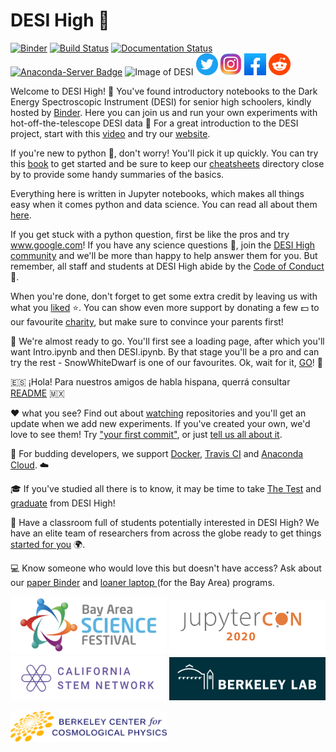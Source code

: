 # DESI High :school_satchel:

[![Binder](https://mybinder.org/badge_logo.svg)](https://mybinder.org/v2/gh/michaelJwilson/DESI-HighSchool/master)
[![Build Status](https://travis-ci.com/michaelJwilson/DESI-HighSchool.svg?branch=master)](https://travis-ci.com/michaelJwilson/DESI-HighSchool)
[![Documentation Status](https://readthedocs.org/projects/desi-highschool/badge/?version=latest)](https://desi-highschool.readthedocs.io/en/latest/?badge=latest)
[![Anaconda-Server Badge](https://anaconda.org/michaeljwilson/desi-high/badges/version.svg)](https://anaconda.org/michaeljwilson/desi-high)
![Image of DESI](https://github.com/michaelJwilson/DESI-HighSchool/blob/master/images/Mayall-Star-Trails.jpg)
[![alt text][timage]][thyperlink]
[![alt text][iimage]][ihyperlink]
[![alt text][fimage]][fhyperlink]
[![alt text][rimage]][rhyperlink]

[thyperlink]: https://twitter.com/intent/tweet?text=Wow!%20Unbelievable%20what's%20possible%20at%20@desisurvey's%20DESI%20High.%20%20Can't%20wait%20to%20get%20started!%0Dhttps://github.com/michaelJwilson/DESI-HighSchool/
[timage]: images/Twitter_buttonsize2.png

[fhyperlink]: https://www.facebook.com/sharer.php?s=100&p[url]=github.com%2FmichaelJwilson%2FDESI-HighSchool&p[title]=Dark%20Energy%20Science%20with%20hot-off-the-telescope%20data!
[fimage]: images/Facebook_buttonsize.png

[ihyperlink]: https://instagram.com
[iimage]: images/Instagram_buttonsize.png

[rhyperlink]: http://reddit.com/submit?url=github.com%2FmichaelJwilson%2FDESI-HighSchool&title=Dark%20Energy%20Science%20with%20hot-off-the-telescope%20data!
[rimage]: images/Reddit_buttonsize.png

Welcome to DESI High!  :school_satchel: You've found introductory notebooks to the Dark Energy Spectroscopic Instrument (DESI) for senior high schoolers, kindly hosted by [Binder](https://mybinder.readthedocs.io/en/latest/).  Here you can join us and run your own experiments with hot-off-the-telescope DESI data :telescope:  For a great introduction to the DESI project, start with this [video](https://www.youtube.com/watch?v=kPXx9tqyzYg) and try our [website](www.desi.lbl.gov).

If you're new to python :snake:, don't worry!  You'll pick it up quickly.  You can try this [book](https://www.py4e.com/book) to get started and be sure to keep our [cheatsheets](https://github.com/michaelJwilson/DESI-HighSchool/tree/master/cheatsheets) directory close by to provide some handy summaries of the basics.

Everything here is written in Jupyter notebooks, which makes all things easy when it comes python and data science.  You can read all about them [here](www.dataquest.io/blog/jupyter-notebook-tutorial/).

If you get stuck with a python question, first be like the pros and try www.google.com!  If you have any science questions :thought_balloon:,
join the [DESI High community](https://join.slack.com/t/desihigh/shared_invite/zt-hcbl1fqp-UH60XG7IAkJBCevkDOAf_A) and we'll be more than happy to help answer them for you.  But remember, all staff and students at DESI High abide by the [Code of Conduct](https://github.com/michaelJwilson/DESI-HighSchool/blob/master/CODE_OF_CONDUCT.md) :scroll:.  

When you're done, don't forget to get some extra credit by leaving us with what you [liked](https://forms.gle/LGKMVamrtS5StSv56) :star:.  You can show even more support by donating a few :dollar: to our favourite [charity](https://www.gofundme.com/f/code-nation?utm_source=customer&utm_campaign=p_cp+share-sheet&utm_medium=copy_link_more), but make sure to convince your parents first!

:rotating_light:  We're almost ready to go.  You'll first see a loading page, after which you'll want Intro.ipynb and then DESI.ipynb.  By that stage you'll be a pro and can try the rest - SnowWhiteDwarf is one of our favourites.  Ok, wait for it, [GO](https://mybinder.org/v2/gh/michaelJwilson/DESI-HighSchool/master)! :rotating_light:

:es: ¡Hola! Para nuestros amigos de habla hispana, querrá consultar [README](https://github.com/michaelJwilson/DESI-HighSchool/blob/master/Espanol/README.md) :mexico:

:heart: what you see?  Find out about [watching](https://docs.github.com/en/enterprise/2.20/user/github/receiving-notifications-about-activity-on-github/watching-and-unwatching-repositories#watching-a-single-repository) repositories and you'll get an update when we add new experiments.  If you've created your own, we'd love to see them!  Try ["your first commit"](https://www.medium.com/@haydar_ai/learning-how-to-git-creating-your-first-commit-c753ed2e7498), or just [tell us all about it](https:/www.github.com/michaelJwilson/DESI-HighSchool/issues/new).

:whale:  For budding developers, we support [Docker](https://hub.docker.com/r/mjwilsonlbl/desihigh), [Travis CI](https://travis-ci.com/github/michaelJwilson/DESI-HighSchool) and [Anaconda Cloud](https://anaconda.org/michaeljwilson/desi-high). :cloud: 

:mortar_board:  If you've studied all there is to know, it may be time to take [The Test](https://github.com/michaelJwilson/DESI-HighSchool/blob/master/TheTest/README.md) and [graduate](https://github.com/michaelJwilson/DESI-HighSchool/blob/master/Graduation/README.md) from DESI High!

:school:  Have a classroom full of students potentially interested in DESI High?  We have an elite team of researchers from across the globe ready to get things   <a href="mailto:desihighinitiative@gmail.com?subject=Meet a researcher:">started for you</a> :earth_africa:. 

:computer:  Know someone who would love this but doesn't have access?  Ask about our <a href="mailto:desihighinitiative@gmail.com?subject=Paper Binder:">paper Binder</a> and <a href="mailto:desihighinitiative@gmail.com?subject=Loaner laptop:">loaner laptop </a> (for the Bay Area) programs.  

<p float="left">
  <img src="./images/BayScienceFest.png", width=250>
  <img src="./images/JupyterCon20.png",   width=250>
  <img src="./images/CalStemNet.png",     width=250>
  <img src="./images/LBL.png", width=250>
</p>
<p float="left">
  <img src="./images/BCCP.png", width=250>
</p>
